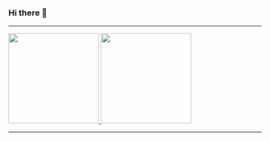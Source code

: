 ### Hi there 👋
---

<a href="https://github.com/isBibong">
  <img height="180em" src="https://github-readme-stats.vercel.app/api?username=isBibong&theme=buefy&show_icons=true" />
  <img height="180em" src="https://github-readme-stats.vercel.app/api/top-langs/?username=isBibong&theme=buefy&layout=compact" />
</a>

---
